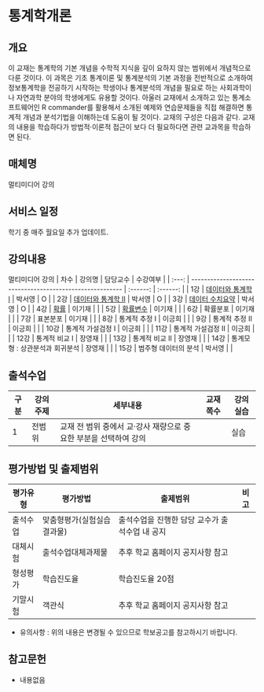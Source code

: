 # 통계학개론
## 개요
 이 교재는 통계학의 기본 개념을 수학적 지식을 깊이 요하지 않는 범위에서 개념적으로 다룬 것이다. 이 과목은 기초 통계이론 및 통계분석의 기본 과정을 전반적으로 소개하여 정보통계학을 전공하기 시작하는 학생이나 통계분석의 개념을 필요로 하는 사회과학이나 자연과학 분야의 학생에게도 유용할 것이다. 아울러 교재에서 소개하고 있는 통계소프트웨어인 R commander를 활용해서 소개된 예제와 연습문제들을 직접 해결하면 통계적 개념과 분석기법을 이해하는데 도움이 될 것이다. 교재의 구성은 다음과 같다. 교재의 내용을 학습하다가 방법적·이론적 접근이 보다 더 필요하다면 관련 교과목을 학습하면 된다.

## 매체명
 멀티미디어 강의

## 서비스 일정
학기 중 매주 월요일 추가 업데이트.

## 강의내용
멀티미디어 강의
| 차수  | 강의명                                                   | 담당교수 | 수강여부 |
| :---: | -------------------------------------------------------- | :------: | :------: |
|  1강  | [데이터와 통계학 I](./contents/01_데이터와_통계학_1.md)  |  박서영  |    O     |
|  2강  | [데이터와 통계학 II](./contents/02_데이터와_통계학_2.md) |  박서영  |    O     |
|  3강  | [데이터 수치요약](./contents/03_데이터_수치요약.md)      |  박서영  |    O     |
|  4강  | [확률](./contents/04_확률.md)                            |  이기재  |          |
|  5강  | [확률변수](./contents/05_확률변수.md)                    |  이기재  |          |
|  6강  | 확률분포                                                 |  이기재  |          |
|  7강  | 표본분포                                                 |  이기재  |          |
|  8강  | 통계적 추정 I                                            |  이긍희  |          |
|  9강  | 통계적 추정 II                                           |  이긍희  |          |
| 10강  | 통계적 가설검정 I                                        |  이긍희  |          |
| 11강  | 통계적 가설검정 II                                       |  이긍희  |          |
| 12강  | 통계적 비교 I                                            |  장영재  |          |
| 13강  | 통계적 비교 II                                           |  장영재  |          |
| 14강  | 통계모형 : 상관분석과 회귀분석                           |  장영재  |          |
| 15강  | 범주형 데이터의 분석                                     |  박서영  |          |

## 출석수업
| 구분 | 강의주제 | 세부내용                                                         | 교재쪽수 | 강의실습 |
| ---- | -------- | ---------------------------------------------------------------- | -------- | -------- |
| 1    | 전범위   | 교재 전 범위 중에서 교·강사 재량으로 중요한 부분을 선택하여 강의 |          | 실습     |

## 평가방법 및 출제범위
| 평가유형 | 평가방법                   | 출제범위                                       | 비고 |
| -------- | -------------------------- | ---------------------------------------------- | ---- |
| 출석수업 | 맞춤형평가(실험실습결과물) | 출석수업을 진행한 담당 교수가 출석수업 내 공지 |      |
| 대체시험 | 출석수업대체과제물         | 추후 학교 홈페이지 공지사항 참고               |      |
| 형성평가 | 학습진도율                 | 학습진도율 20점                                |      |
| 기말시험 | 객관식                     | 추후 학교 홈페이지 공지사항 참고               |      |

- 유의사항 : 위의 내용은 변경될 수 있으므로 학보공고를 참고하시기 바랍니다.

## 참고문헌
- 내용없음
